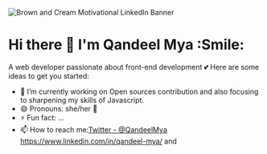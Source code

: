 ![Brown and Cream Motivational LinkedIn Banner](https://user-images.githubusercontent.com/63254870/99298015-11079300-2817-11eb-8ef8-a04e8064a086.png)

# Hi there 👋 I'm Qandeel Mya :Smile:

A web developer passionate about front-end development 💕
Here are some ideas to get you started:

- 🔭 I’m currently working on Open sources contribution and also focusing to sharpening my skills of Javascript.
- 😄 Pronouns: she/her 👧
- ⚡ Fun fact: ...
- 📫 How to reach me:[Twitter - @QandeelMya](https://twitter.com/QandeelMya)
https://www.linkedin.com/in/qandeel-mya/ and 
<!--
**qmya/qmya** is a ✨ _special_ ✨ repository because its `README.md` (this file) appears on your GitHub profile.

-->
